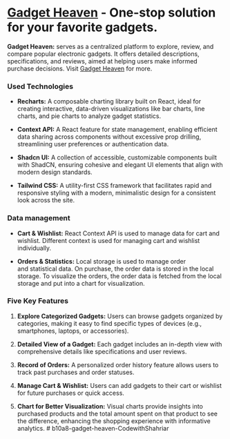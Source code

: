 # [Gadget Heaven]() - One-stop solution for your favorite gadgets.

**Gadget Heaven:** serves as a centralized platform to explore, review, and compare popular electronic gadgets. It offers detailed descriptions, specifications, and reviews, aimed at helping users make informed purchase decisions. Visit [Gadget Heaven]() for more.

### Used Technologies

- **Recharts:** A composable charting library built on React, ideal for creating interactive, data-driven visualizations like bar charts, line charts, and pie charts to analyze gadget statistics.

- **Context API:** A React feature for state management, enabling efficient data sharing across components without excessive prop drilling, streamlining user preferences or authentication data.

- **Shadcn UI:** A collection of accessible, customizable components built with ShadCN, ensuring cohesive and elegant UI elements that align with modern design standards.

- **Tailwind CSS:** A utility-first CSS framework that facilitates rapid and responsive styling with a modern, minimalistic design for a consistent look across the site.

### Data management

- **Cart & Wishlist:** React Context API is used to manage data for cart and wishlist. Different context is used for managing cart and wishlist individually.

- **Orders & Statistics:** Local storage is used to manage order and statistical data. On purchase, the order data is stored in the local storage. To visualize the orders, the order data is fetched from the local storage and put into a chart for visualization.

### Five Key Features

1. **Explore Categorized Gadgets:** Users can browse gadgets organized by categories, making it easy to find specific types of devices (e.g., smartphones, laptops, or accessories).

1. **Detailed View of a Gadget:** Each gadget includes an in-depth view with comprehensive details like specifications and user reviews.

1. **Record of Orders:** A personalized order history feature allows users to track past purchases and order statuses.

1. **Manage Cart & Wishlist:** Users can add gadgets to their cart or wishlist for future purchases or quick access.

1. **Chart for Better Visualization:** Visual charts provide insights into purchased products and the total amount spent on that product to see the difference, enhancing the shopping experience with informative analytics.
#   b 1 0 a 8 - g a d g e t - h e a v e n - C o d e w i t h S h a h r i a r  
 